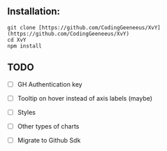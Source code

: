 ## Installation:

```
git clone [https://github.com/CodingGeeneeus/XvY](https://github.com/CodingGeeneeus/XvY) 
cd XvY
npm install
```



## TODO
- [  ] GH Authentication key
- [  ] Tooltip on hover instead of axis labels (maybe)
- [  ] Styles
- [  ] Other types of charts 
- [  ] Migrate to Github Sdk


